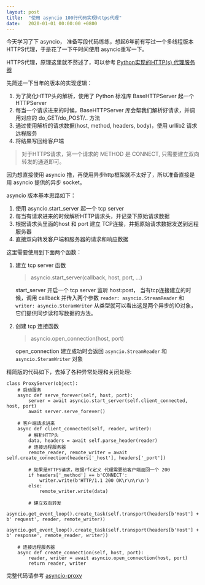 ```yaml
---
layout: post
title:  "使用 asyncio 100行代码实现https代理"
date:   2020-01-01 00:00:00 +0800
---
```


今天学习了下 asyncio， 准备写段代码练练，想起6年前有写过一个多线程版本HTTPS代理，于是花了一下午时间使用 asyncio重写一下。

HTTPS代理，原理这里就不赘述了，可以参考 [Python实现的HTTP(s) 代理服务器](/2014/01/25/Python-Http-Proxy)

先简述一下当年的版本的实现逻辑：

1. 为了简化HTTP头的解析，使用了 Python 标准库 BaseHTTPServer 起一个 HTTPServer
2. 每当一个请求进来的时候，BaseHTTPServer 库会帮我们解析好请求，并调用对应的 do_GET/do_POST/.. 方法
3. 通过使用解析的请求数据(host, method, headers, body)，使用 urllib2 请求远程服务
4. 将结果写回给客户端

> 对于HTTPS请求，第一个请求的 METHOD 是 CONNECT, 只需要建立双向转发的通道即可。


因为想直接使用 asyncio 撸，再使用异步http框架就不太好了，所以准备直接是用 asyncio 提供的异步 socket。

asyncio 版本基本思路如下：

1. 使用 asyncio.start_server 起一个 tcp server
2. 每当有请求进来的时候解析HTTP请求头，并记录下原始请求数据
3. 根据请求头里面的host 和 port 建立 TCP连接，并把原始请求数据发送到远程服务器
4. 直接双向转发客户端和服务器的请求和响应数据

这里需要使用到下面两个函数：

1. 建立 tcp server 函数

    > asyncio.start_server(callback, host, port, ...)

    start_server 开启一个 tcp server 监听 host:post， 当有tcp连接建立的时候，调用 callback 并传入两个参数 `reader: asyncio.StreamReader` 和 `writer: asyncio.SteramWriter`  从类型就可以看出这是两个异步的IO对象，它们提供同步读和写数据的方法。

2. 创建 tcp 连接函数

    >  asyncio.open_connection(host, port)

    open_connection 建立成功时会返回 `asyncio.StreamReader` 和  `asyncio.SteramWriter` 对象


精简版的代码如下，去掉了各种异常处理和关闭处理:

```
class ProxyServer(object):
    # 启动服务
    async def serve_forever(self, host, port):
        server = await asyncio.start_server(self.client_connected, host, port)
        await server.serve_forever()

    # 客户端请求进来
    async def client_connected(self, reader, writer):
        # 解析HTTP头
        data, headers = await self.parse_header(reader)
        # 连接远程服务器
        remote_reader, remote_writer = await self.create_connection(headers['_host'], headers['_port'])

        # 如果是HTTPS请求，根据rfc定义 代理需要给客户端返回一个 200
        if headers['_method'] == b'CONNECT':
            writer.write(b'HTTP/1.1 200 OK\r\n\r\n')
        else:
            remote_writer.write(data)
        
        # 建立双向转发
        asyncio.get_event_loop().create_task(self.transport(headers[b'Host'] + b' request', reader, remote_writer))
        asyncio.get_event_loop().create_task(self.transport(headers[b'Host'] + b' response', remote_reader, writer))

    # 连接远程服务器
    async def create_connection(self, host, port):
        reader, writer = await asyncio.open_connection(host, port)
        return reader, writer
```


完整代码请参考 [asyncio-proxy](https://github.com/dingyaguang117/asyncio-proxy)